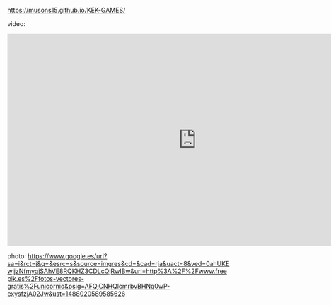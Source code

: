 https://musons15.github.io/KEK-GAMES/


video: 
<iframe width="854" height="480" src="https://www.youtube.com/embed/Xm-jkWxuSvA?ecver=1" frameborder="0" allowfullscreen></iframe>

photo:
https://www.google.es/url?sa=i&rct=j&q=&esrc=s&source=imgres&cd=&cad=rja&uact=8&ved=0ahUKEwjjzNfmyqjSAhVE8RQKHZ3CDLcQjRwIBw&url=http%3A%2F%2Fwww.freepik.es%2Ffotos-vectores-gratis%2Funicornio&psig=AFQjCNHQlcmrbvBHNq0wP-exysfzjA02Jw&ust=1488020589585626
